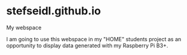 # stefseidl.github.io
My webspace

I am going to use this webspace in my "HOME" students project as an opportunity to display data generated with my Raspberry Pi B3+.
